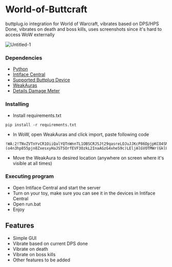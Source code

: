 # World-of-Buttcraft

buttplug.io integration for World of Warcraft, vibrates based on DPS/HPS Done, vibrates on death and boss kills, uses screenshots since it's hard to access WoW externally

![Untitled-1](https://github.com/PhilipDecoco/World-of-Buttcraft/assets/170837564/77185f9c-cc8f-4d57-8cbb-10aca009fbf6)

### Dependencies

* [Python](https://www.python.org/downloads/release/python-3123/)
* [Intiface Central](https://github.com/intiface/intiface-central/releases)
* [Supported Buttplug Device](https://iostindex.com/?filter0Availability=Available,DIY&filter1Connection=Digital&filter2ButtplugSupport=4)
* [WeakAuras](https://www.curseforge.com/wow/addons/weakauras-2)
* [Details Damage Meter](https://www.curseforge.com/wow/addons/details)

### Installing

* Install requirements.txt
```
pip install -r requirements.txt
```

* In WoW, open WeakAuras and click import, paste following code
```
!WA:2!TNvZVTnYvCR1OiiQalYQTnWnnTL1OBSCRJSJt29qasreLOJuJJKcP86DpjpKCO4SMIdZWH2w(Y26dT7PEW9Ep4BfON8Fbf5sVsyuuGERix2ERa5pGI(g(LO(kojTB7c0kGet(MzEZ7JFV38MhlSvPbLmlz(f3Nrd4oexSClQl(mIb1vJgWmWfunOou2pBXfxSWzgb(C6GU4J4E)DRaxdoH6kvE1IsWphQbYrY3MEypBmcyvFPhiHcyOEy3dQ0hZ1GHAepsYsiwJpFUn2nAaXpgMhWChXbtIVNdAOyZLOmPvwrQsLrJAeWyyxEdp)igGD8X)RXP6PCY1SO4FSHTTS8X8g)HF(V7l)Tp7pEZZrUg2uwhkXLRxtPvxf1lmOuht6HUAhs8W75DTr2RD8mrCSEq0FEbkaiJ4eJDjMCB1TihHnzOiZP)hP6ZrmErzIlHFl9ywC0vBF7Bl1eOqat1XyPdqmcs3b7xmtWb2TpMbgDxItXzOoWiBuCggSXPt8RJrManlKWgMJ(Ue3mYfbPzRuaaNkbUxH3tkwALOErdCaYjaxmdO8Qbdt6LaeOfPFL8aKihHyR7gRQaGZrhzSVKvorj2elvVJ26n6OjHpaZgkTrLpuYhdS00FgYtSLRwc3sKNDXO9RcZWVIMbYv5aWy5xE56kDR2CBTEDBw7X92T6YRjXzb4vZKS8gfKUodFarinUbd0XmFjlaVLa)MHCOcQz1Sf1kAnLHLMpadmtPXoUuUGXZmSzJSWaXeHj9tFG0D2i(3ulaCR(CgyGRaYhGllV8huzdlq3elC9O1TQigz5NSSeOJdiooGCpND4TN7poI7CBAGpcmNZkog4fNgZTYaRSRy5qPX2Ovfl2oW1KHnhf6MZKiSCZYnLayscieaNz4AINuTSGPrzWMmYzm1FM5CEG0k1vQwFL8gWjIZemr6s5YUnBTY0MPyCsI6O4G88XMDjdWWkQJ5iIdGOX9hm(GL3y1zZG6ObO(5x7oqsOyILxrimy2kRjn1QnJYRmopwFgc1064yjSE1HgWMS6LAKU0S7xEW(oDQxTRsV6n16SD1pD5XYxjc)FDGvnUCyvJ)hcw1iReH84Q0teEfal78aRuU8gHSA8AGSSFRrwn(Qhzjosm602uEdROViH804lXulp(XhIzcs)i56ryUAe1YJqlMz4WKfmrsDbT7RnI5PvjnPOAtmXVMIQyQFLjQngX8er9utAV4Qv2t3ck1Y3U4jW5k97dht)U3IL84FwMp0dhw684P2t8Mkw4epZeQMZYQlqG1qz7oBTZ2H3qxai52VWpqpAsDyylYrQADu2EBvx0aOCn5aaNRhJVpX3d740eoUkE6(EDeWaf1EQkpsPLawuvEBL6RngvLwXeNOuK0jjYbSMCBnTEpUjSRg2yJ9dVryPJU6FBuj7rB3BDD7Pg8iUi9aiuyMI9kX5Bairu1Xs1A)e5QDNoSkhiDYKFj10oMlDS1gpH7xdkgh7KJjPHFZyYG6vRNidbRsl8HXLswgkqCT5vq4QtwCvuKz(0SZXqK4Pgzh2wP6hRmPD4Fl67S1tXnbMLfjP4XjpJbQ6As6zNAasFBxNHXr0jR3uSiOI2djZrAZftpPiC5MYjW3RmUv5vE3XXeI5Cg7uhWn)fvF8f9gPf5IkhHdIjkvVPI2)nHbGKOHtCJWLoHQveiGKcxsVMYuSn7gIrA9xp8h5vPAoyeBmLYIdMH7MEbWiLmcgNDOucEgW6g0b6iEg7stuuvWIY3DTSBAopB(exFo)CUul0RRvAMwQxxR1KyGCPdA6wls73MASVOlgLx9sKXjcVNK1WZVjPoZoZAfroLr0vAvR9oIdqG8PJDMscz4P6FDimcYc(gfff3pLVwheLtL(pAmu(wn9)dHMvi0m6VrS5sqmR(tnOcvYrN3RwvTU906wvTBAHSI9nS0PbUjf6E9WslxSO37jAc5b4UXeFc1e)7x4LexWX5IC(yO0yWT9BEHhJ2NH99J7q8p(Ml8oNICjIgAsD)OWRTv4sYUux8fMGwkOfv2mlb68CmYhRXbZAFU9vor8MOi6WnKhGiUWAd3i8oHBgE3ReEp4XV9Kuo1h7yf111WREoXnUNsWMCRZHhnWX3WApVLi9DPmC7Oor6hrvHXOm)9otigKiYfHQ49rCHyIT3mG54TPnN75F)1xVpHBhOxbWYR3XM4q8QdIVbD9DPmhZBtTUTCaNBWG4czlQl)fD6kPHC9LAHGD5q2bX2QRCg4kIVYI)9VE4sxaVkkPSpJg4AADUoLzIz98jhJVD4sNkgnIYZtgiU37fkuyXxKq5aIpr3bVx6sXM9XEVN2ZcqmmC1lhhPDTjC8fjdtJAADHV4MEFFoCT1Er)xSnRNxpoeyM8wHtZgF5pWW7ArV5BJauCTrcrm1uhGC1D62279JioElTdF3xgVtIoBhr5xCrC)Y)042OxW77mL8yK8q4gppI8NbqvI1WWREgJkscjU3TCR2Tusy1NmFw5L8GQqdn9kLtBsxv4smWClgiz4Xy634SiAzF7JfpnH9UCVRTfJCS0tdqMaUbj1TR3pAE2whCFKXWErDP0EmXi1oeRQPE1lIE7qW3Tld5DYUjpCr2MhDFZ270D7MTusCs5(oeHx17hoprXJHnicm5IEsZBodOM9eXc7nAd1aO53ZB15TcZHW1Ajg942qcbBQJ5Wz4nQL5y1TXK(28gp8ElSWdxyHcxmMX4Mli7qrMwNg4J75k6CVToh5aHUxxDqGdNuuwePC9WNvu1Wb57lEsgUeTH4b2Xqoh4Y0VZ556ttewgyxvtbAcBInFc6i7tY0mD)OCy6KbEugFZaI55Rouw)o39zoAMUxmgKzXNN(9DuGGoB1df46gp8PF()4VUWclm52qCTplU7dcFMS4lQ5vcMsTeEajxvfM6ts92HgSJI3O79dKH8sgE)KSdxfF3GO2Omv2hjiz8NHn4SKOfv1MpQrx5JP0bfUackbOrsoWBCq4s6CA)(o4n3hp855pjn8ZxesxyHaJSTSOrfEVF3OzkL2InaAGzG4xheS9c)LEljAlGVOTMWr(GklUjOLO55Pw)MGcV0I)LJ9(wPwnH)OoXx8zRmT19XdahS6DQSrLnpJtnsYyUuHFfDzI5M72wo8K9o3IbcdCAbeO9nFzmsFlbjHnvxRMQIsRxUpg7vvGc4QItcS1J)0rxp8xBZiUc(IT9(U5aftNW58jZ0D2Omxp9KufypvKJNnAXs(6FyL7C3kBw6G)0N8pp
```
* Move the WeakAura to desired location (anywhere on screen where it's visible at all times)

### Executing program

* Open Intiface Central and start the server
* Turn on your toy, make sure you can see it in the devices in Intiface Central
* Open run.bat
* Enjoy

## Features
- Simple GUI
- Vibrate based on current DPS done
- Vibrate on death
- Vibrate on boss kills
- Other features to be added
